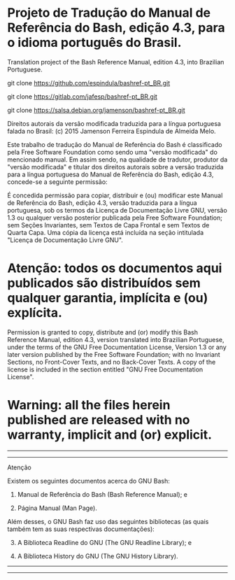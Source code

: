 # Projeto de Tradução do Manual de Referência do Bash, edição 4.3, para o idioma português do Brasil.

Translation project of the Bash Reference Manual, edition 4.3, into 
Brazilian Portuguese.


git clone https://github.com/espindula/bashref-pt_BR.git

git clone https://gitlab.com/jafesp/bashref-pt_BR.git

git clone https://salsa.debian.org/jamenson/bashref-pt_BR.git


Direitos autorais da versão modificada traduzida para a língua 
portuguesa falada no Brasil: (c) 2015 Jamenson Ferreira Espindula de 
Almeida Melo.

  Este trabalho de tradução do Manual de Referência do Bash é 
  classificado pela Free Software Foundation como sendo uma 
  "versão modificada" do mencionado manual.   Em assim sendo, na 
  qualidade de tradutor, produtor da "versão modificada" e titular 
  dos direitos autorais sobre a versão traduzida para a língua 
  portuguesa do Manual de Referência do Bash, edição 4.3, concede-se a 
  seguinte permissão:

  É concedida permissão para copiar, distribuir e (ou) modificar este 
  Manual de Referência do Bash, edição 4.3, versão traduzida para a 
  língua portuguesa, sob os termos da Licença de Documentação Livre GNU, 
  versão 1.3 ou qualquer versão posterior publicada pela Free Software 
  Foundation; sem Seções Invariantes, sem Textos de Capa Frontal e sem 
  Textos de Quarta Capa.   Uma cópia da licença está incluída na seção 
  intitulada "Licença de Documentação Livre GNU".

# Atenção: todos os documentos aqui publicados são distribuídos sem qualquer garantia, implícita e (ou) explícita.
  
  Permission is granted to copy, distribute and (or) modify this Bash 
  Reference Manual, edition 4.3, version translated into Brazilian 
  Portuguese, under the terms of the GNU Free Documentation License, 
  Version 1.3 or any later version published by the Free Software 
  Foundation; with no Invariant Sections, no Front-Cover Texts, and no 
  Back-Cover Texts.   A copy of the license is included in the section 
  entitled "GNU Free Documentation License".

# Warning: all the files herein published are released with no warranty, implicit and (or) explicit.

************************************************************************
************************************************************************
								       
 Atenção					       
							       
 Existem os seguintes documentos acerca do GNU Bash:	       
								       
1. Manual de Referência do Bash (Bash Reference Manual); e

2. Página Manual (Man Page).


 Além desses, o GNU Bash faz uso das seguintes bibliotecas (as quais 
 também tem as suas respectivas documentações):

3. A Biblioteca Readline do GNU (The GNU Readline Library); e

4. A Biblioteca History do GNU (The GNU History Library).
								       
************************************************************************
************************************************************************

